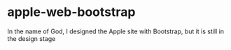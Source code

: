# apple-web-bootstrap
In the name of God, I designed the Apple site with Bootstrap, but it is still in the design stage
